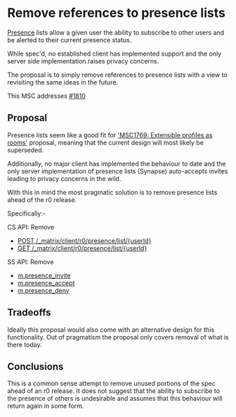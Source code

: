 # Remove references to presence lists

[Presence](https://matrix.org/docs/spec/client_server/r0.4.0.html#id107) lists
allow a given user the ability to subscribe to other users and be alerted to
their current presence status.

While spec'd, no established client has implemented support and the only server
side implementation raises privacy concerns.

The proposal is to simply remove references to presence lists with a view to
revisiting the same ideas in the future.

This MSC addresses
[#1810](https://github.com/matrix-org/matrix-doc/issues/1810)

## Proposal

Presence lists seem like a good fit for ['MSC1769: Extensible profiles as
rooms'](https://github.com/matrix-org/matrix-doc/pull/1769) proposal, meaning
that the current design will most likely be superseded.

Additionally, no major client has implemented the behaviour to date and the
only server implementation of presence lists (Synapse) auto-accepts invites
leading to privacy concerns in the wild.

With this in mind the most pragmatic solution is to remove presence lists ahead
of the r0 release.

Specifically:-

CS API: Remove
* [POST
  /_matrix/client/r0/presence/list/{userId}](https://matrix.org/docs/spec/client_server/r0.4.0.html#post-matrix-client-r0-presence-list-userid)
* [GET
  /_matrix/client/r0/presence/list/{userId}](https://matrix.org/docs/spec/client_server/r0.4.0.html#get-matrix-client-r0-presence-list-userid)

SS API: Remove
 * [m.presence_invite](https://github.com/matrix-org/matrix-doc/blob/8b65da1cf6fce5f657a2a46b5c6c8bcc24d32ae3/api/server-server/definitions/event-schemas/m.presence_invite.yaml)
 * [m.presence_accept](https://github.com/matrix-org/matrix-doc/blob/8b65da1cf6fce5f657a2a46b5c6c8bcc24d32ae3/api/server-server/definitions/event-schemas/m.presence_accept.yaml)
 * [m.presence_deny](https://github.com/matrix-org/matrix-doc/blob/8b65da1cf6fce5f657a2a46b5c6c8bcc24d32ae3/api/server-server/definitions/event-schemas/m.presence_deny.yaml)


## Tradeoffs

Ideally this proposal would also come with an alternative design for this
functionality. Out of pragmatism the proposal only covers removal of what is
there today.


## Conclusions

This is a common sense attempt to remove unused portions of the spec ahead of
an r0 release. It does not suggest that the ability to subscribe to the
presence of others is undesirable and assumes that this behaviour will return
again in some form.

